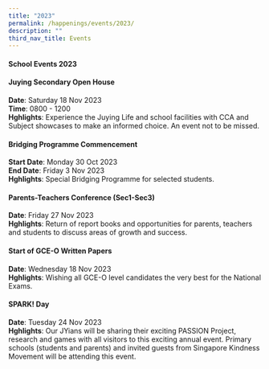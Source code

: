 ```yaml
---
title: "2023"
permalink: /happenings/events/2023/
description: ""
third_nav_title: Events
---
```

<h4><strong>School Events 2023</strong></h4>

<h4><strong>Juying Secondary Open House</strong></h4>
<p><strong>Date</strong>: Saturday 18 Nov 2023<br><strong>Time</strong>: 0800 - 1200 <br>
<strong>Hghlights</strong>: Experience the Juying Life and school facilities with CCA and Subject showcases to make an informed choice. An event not to be missed.</p>

<h4><strong>Bridging Programme Commencement</strong></h4>
<p><strong>Start Date</strong>: Monday 30 Oct 2023<br>
	<strong>End Date</strong>: Friday 3 Nov 2023<br>
<strong>Hghlights</strong>: Special Bridging Programme for selected students.</p>



<h4><strong>Parents-Teachers Conference (Sec1-Sec3)</strong></h4>
<p><strong>Date</strong>: Friday 27 Nov 2023<br>
<strong>Hghlights</strong>: Return of report books and opportunities for parents, teachers and students to discuss areas of growth and success.</p>

<h4><strong>Start of GCE-O Written Papers </strong></h4>
<p><strong>Date</strong>: Wednesday 18 Nov 2023<br>
<strong>Hghlights</strong>: Wishing all GCE-O level candidates the very best for the National Exams.</p>


<h4><strong>SPARK! Day</strong></h4>
<p><strong>Date</strong>: Tuesday 24 Nov 2023<br>
<strong>Hghlights</strong>: Our JYians will be sharing their exciting PASSION Project, research and games with all visitors to this exciting annual event. Primary schools (students and parents) and invited guests from Singapore Kindness Movement will be attending this event.</p>